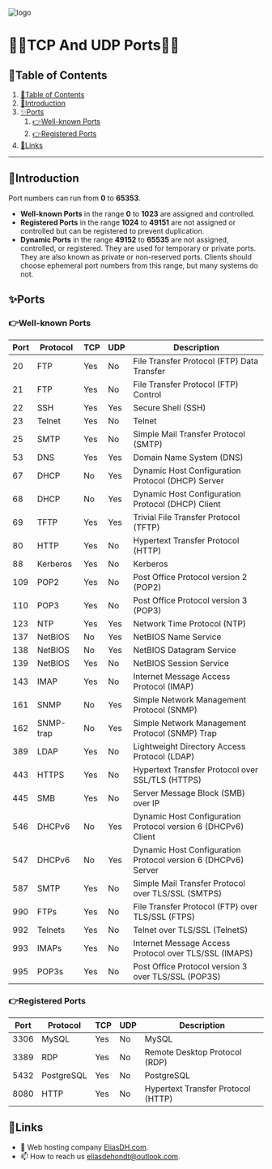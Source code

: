 ![logo](https://eliasdh.com/assets/media/images/logo-github.png)
# 💙🤍TCP And UDP Ports🤍💙

## 📘Table of Contents

1. [📘Table of Contents](#📘table-of-contents)
2. [🖖Introduction](#🖖introduction)
3. [✨Ports](#✨ports)
    1. [👉Well-known Ports](#👉well-known-ports)
    2. [👉Registered Ports](#👉registered-ports)
4. [🔗Links](#🔗links)

---

## 🖖Introduction

Port numbers can run from **0** to **65353**.

- **Well-known Ports** in the range **0** to **1023** are assigned and controlled. 
- **Registered Ports** in the range **1024** to **49151** are not assigned or controlled but can be registered to prevent duplication. 
- **Dynamic Ports** in the range **49152** to **65535** are not assigned, controlled, or registered. They are used for temporary or private ports. They are also known as private or non-reserved ports. Clients should choose ephemeral port numbers from this range, but many systems do not. 

## ✨Ports

### 👉Well-known Ports

| Port | Protocol  | TCP | UDP | Description                                                   |
| ---- | --------- | --- | --- | ------------------------------------------------------------- |
| 20   | FTP       | Yes | No  | File Transfer Protocol (FTP) Data Transfer                    |
| 21   | FTP       | Yes | No  | File Transfer Protocol (FTP) Control                          |
| 22   | SSH       | Yes | Yes | Secure Shell (SSH)                                            |
| 23   | Telnet    | Yes | No  | Telnet                                                        |
| 25   | SMTP      | Yes | No  | Simple Mail Transfer Protocol (SMTP)                          |
| 53   | DNS       | Yes | Yes | Domain Name System (DNS)                                      |
| 67   | DHCP      | No  | Yes | Dynamic Host Configuration Protocol (DHCP) Server             |
| 68   | DHCP      | No  | Yes | Dynamic Host Configuration Protocol (DHCP) Client             |
| 69   | TFTP      | Yes | Yes | Trivial File Transfer Protocol (TFTP)                         |
| 80   | HTTP      | Yes | No  | Hypertext Transfer Protocol (HTTP)                            |
| 88   | Kerberos  | Yes | No  | Kerberos                                                      |
| 109  | POP2      | Yes | No  | Post Office Protocol version 2 (POP2)                         |
| 110  | POP3      | Yes | No  | Post Office Protocol version 3 (POP3)                         |
| 123  | NTP       | Yes | Yes | Network Time Protocol (NTP)                                   |
| 137  | NetBIOS   | No  | Yes | NetBIOS Name Service                                          |
| 138  | NetBIOS   | No  | Yes | NetBIOS Datagram Service                                      |
| 139  | NetBIOS   | Yes | No  | NetBIOS Session Service                                       |
| 143  | IMAP      | Yes | No  | Internet Message Access Protocol (IMAP)                       |
| 161  | SNMP      | No  | Yes | Simple Network Management Protocol (SNMP)                     |
| 162  | SNMP-trap | No  | Yes | Simple Network Management Protocol (SNMP) Trap                |
| 389  | LDAP      | Yes | No  | Lightweight Directory Access Protocol (LDAP)                  |
| 443  | HTTPS     | Yes | No  | Hypertext Transfer Protocol over SSL/TLS (HTTPS)              |
| 445  | SMB       | Yes | No  | Server Message Block (SMB) over IP                            |
| 546  | DHCPv6    | No  | Yes | Dynamic Host Configuration Protocol version 6 (DHCPv6) Client |
| 547  | DHCPv6    | No  | Yes | Dynamic Host Configuration Protocol version 6 (DHCPv6) Server |
| 587  | SMTP      | Yes | No  | Simple Mail Transfer Protocol over TLS/SSL (SMTPS)            |
| 990  | FTPs      | Yes | No  | File Transfer Protocol (FTP) over TLS/SSL (FTPS)              |
| 992  | Telnets   | Yes | No  | Telnet over TLS/SSL (TelnetS)                                 |
| 993  | IMAPs     | Yes | No  | Internet Message Access Protocol over TLS/SSL (IMAPS)         |
| 995  | POP3s     | Yes | No  | Post Office Protocol version 3 over TLS/SSL (POP3S)           |

### 👉Registered Ports
| Port | Protocol  | TCP | UDP | Description                                                   |
| ---- | --------- | --- | --- | ------------------------------------------------------------- |
| 3306 | MySQL     | Yes | No  | MySQL                                                         |
| 3389 | RDP       | Yes | No  | Remote Desktop Protocol (RDP)                                 |
| 5432 | PostgreSQL| Yes | No  | PostgreSQL                                                    |
| 8080 | HTTP      | Yes | No  | Hypertext Transfer Protocol (HTTP)                            |

## 🔗Links
- 👯 Web hosting company [EliasDH.com](https://eliasdh.com).
- 📫 How to reach us eliasdehondt@outlook.com.